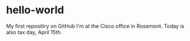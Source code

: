 # hello-world
My first repositiry on GitHub
I'm at the Cisco office in Rosemont.
Today is also tax day, April 15th.
